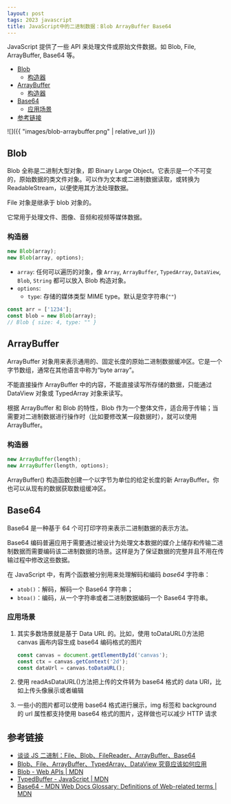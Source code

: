 ```yaml
---
layout: post
tags: 2023 javascript
title: JavaScript中的二进制数据：Blob ArrayBuffer Base64
---
```


JavaScript 提供了一些 API 来处理文件或原始文件数据。如 Blob, File, ArrayBuffer, Base64 等。

<!-- vim-markdown-toc GFM -->

- [Blob](#blob)
  - [构造器](#构造器)
- [ArrayBuffer](#arraybuffer)
  - [构造器](#构造器-1)
- [Base64](#base64)
  - [应用场景](#应用场景)
- [参考链接](#参考链接)

<!-- vim-markdown-toc -->

![]({{ "images/blob-arraybuffer.png" | relative_url }})

## Blob

Blob 全称是二进制大型对象，即 Binary Large Object。它表示是一个不可变的，原始数据的类文件对象。可以作为文本或二进制数据读取，或转换为 ReadableStream，以便使用其方法处理数据。

File 对象是继承于 blob 对象的。

它常用于处理文件、图像、音频和视频等媒体数据。

### 构造器

```js
new Blob(array);
new Blob(array, options);
```

- `array`: 任何可以遍历的对象，像 `Array`, `ArrayBuffer`, `TypedArray`, `DataView`, `Blob`, `String` 都可以放入 Blob 构造对象。
- `options`:
  - `type`: 存储的媒体类型 MIME type。默认是空字符串(`""`)

```js
const arr = ['1234'];
const blob = new Blob(array);
// Blob { size: 4, type: "" }
```

## ArrayBuffer

ArrayBuffer 对象用来表示通用的、固定长度的原始二进制数据缓冲区。它是一个字节数组，通常在其他语言中称为“byte array”。

不能直接操作 ArrayBuffer 中的内容，不能直接读写所存储的数据，只能通过 DataView 对象或 TypedArray 对象来读写。

根据 ArrayBuffer 和 Blob 的特性，Blob 作为一个整体文件，适合用于传输；当需要对二进制数据进行操作时（比如要修改某一段数据时），就可以使用 ArrayBuffer。

### 构造器

```js
new ArrayBuffer(length);
new ArrayBuffer(length, options);
```

ArrayBuffer() 构造函数创建一个以字节为单位的给定长度的新 ArrayBuffer。你也可以从现有的数据获取数组缓冲区。

## Base64

Base64 是一种基于 64 个可打印字符来表示二进制数据的表示方法。

Base64 编码普遍应用于需要通过被设计为处理文本数据的媒介上储存和传输二进制数据而需要编码该二进制数据的场景。这样是为了保证数据的完整并且不用在传输过程中修改这些数据。

在 JavaScript 中，有两个函数被分别用来处理解码和编码 _base64_ 字符串：

- `atob()`：解码，解码一个 Base64 字符串；
- `btoa()`：编码，从一个字符串或者二进制数据编码一个 Base64 字符串。

### 应用场景

1. 其实多数场景就是基于 Data URL 的。比如，使用 toDataURL()方法把 canvas 画布内容生成 base64 编码格式的图片

   ```js
   const canvas = document.getElementById('canvas');
   const ctx = canvas.getContext('2d');
   const dataUrl = canvas.toDataURL();
   ```

2. 使用 readAsDataURL()方法把上传的文件转为 base64 格式的 data URI，比如上传头像展示或者编辑

3. 一些小的图片都可以使用 base64 格式进行展示，img 标签和 background 的 url 属性都支持使用 base64 格式的图片，这样做也可以减少 HTTP 请求

## 参考链接

- [谈谈 JS 二进制：File、Blob、FileReader、ArrayBuffer、Base64](https://juejin.cn/post/7148254347401363463)
- [Blob、File、ArrayBuffer、TypedArray、DataView 究竟应该如何应用](https://www.bmabk.com/index.php/post/20436.html)
- [Blob - Web APIs \| MDN](https://developer.mozilla.org/en-US/docs/Web/API/Blob)
- [TypedBuffer - JavaScript \| MDN](https://developer.mozilla.org/en-US/docs/Web/JavaScript/Reference/Global_Objects/ArrayBuffer)
- [Base64 - MDN Web Docs Glossary: Definitions of Web-related terms \| MDN](https://developer.mozilla.org/en-US/docs/Glossary/Base64)
